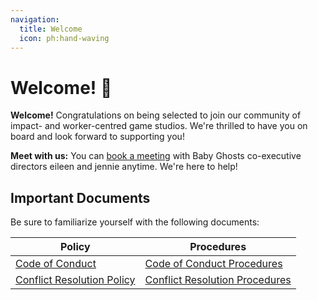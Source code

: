 ```yaml
---
navigation:
  title: Welcome
  icon: ph:hand-waving
---
```

# Welcome! 👻

**Welcome!** Congratulations on being selected to join our community of impact- and worker-centred game studios. We're thrilled to have you on board and look forward to supporting you! 

**Meet with us:** You can [book a meeting](https://calendly.com/babyghosts/meeting-with-eileen-and-jennie) with Baby Ghosts co-executive directors eileen and jennie anytime. We're here to help!


## Important Documents

Be sure to familiarize yourself with the following documents:

| Policy | Procedures |
|--------|------|
| [Code of Conduct](https://publish.obsidian.md/baby-ghosts-corp-docs/Public/Policies/Code+of+Conduct) | [Code of Conduct Procedures](https://publish.obsidian.md/baby-ghosts-corp-docs/Public/Procedures/Code+of+Conduct+Procedures) |
| [Conflict Resolution Policy](https://publish.obsidian.md/baby-ghosts-corp-docs/Public/Policies/Conflict+Resolution+Policy) | [Conflict Resolution Procedures](https://publish.obsidian.md/baby-ghosts-corp-docs/Public/Procedures/Conflict+Resolution+Procedures) |